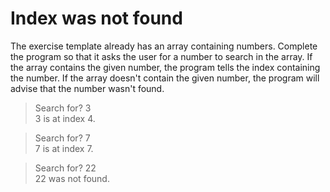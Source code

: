 # Index was not found

The exercise template already has an array containing numbers. Complete the program so that it asks the user for a number to search in the array. If the array contains the given number, the program tells the index containing the number. If the array doesn't contain the given number, the program will advise that the number wasn't found.

> Search for? 3 <br>
3 is at index 4.

>Search for? 7 <br>
7 is at index 7. 

> Search for? 22 <br>
22 was not found.
